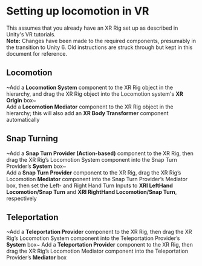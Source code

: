 # Setting up locomotion in VR
This assumes that you already have an XR Rig set up as described in Unity's VR tutorials.  
**Note:** Changes have been made to the required components, presumably in the transition to Unity 6. Old instructions are struck through but kept in this document for reference.

## Locomotion
~Add a **Locomotion System** component to the XR Rig object in the hierarchy, and drag the XR Rig object into the Locomotion system's **XR Origin** box~  
Add a **Locomotion Mediator** component to the XR Rig object in the hierarchy; this will also add an **XR Body Transformer** component automatically

## Snap Turning
~Add a **Snap Turn Provider (Action-based)** component to the XR Rig, then drag the XR Rig’s Locomotion System component into the Snap Turn Provider’s **System** box~  
Add a **Snap Turn Provider** component to the XR Rig, drag the XR Rig’s Locomotion **Mediator** component into the Snap Turn Provider’s Mediator box, then set the Left- and Right Hand Turn Inputs to **XRI LeftHand Locomotion/Snap Turn** and **XRI RightHand Locomotion/Snap Turn**, respectively

## Teleportation
~Add a **Teleportation Provider** component to the XR Rig, then drag the XR Rig’s Locomotion System component into the Teleportation Provider’s **System** box~
Add a **Teleportation Provider** component to the XR Rig, then drag the XR Rig’s Locomotion Mediator component into the Teleportation Provider’s **Mediator** box
